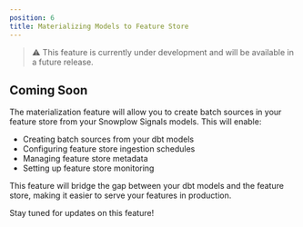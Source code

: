 ```yaml
---
position: 6
title: Materializing Models to Feature Store
---
```


> ⚠️ This feature is currently under development and will be available in a future release.

## Coming Soon

The materialization feature will allow you to create batch sources in your feature store from your Snowplow Signals models. This will enable:

- Creating batch sources from your dbt models
- Configuring feature store ingestion schedules
- Managing feature store metadata
- Setting up feature store monitoring

This feature will bridge the gap between your dbt models and the feature store, making it easier to serve your features in production.

Stay tuned for updates on this feature! 